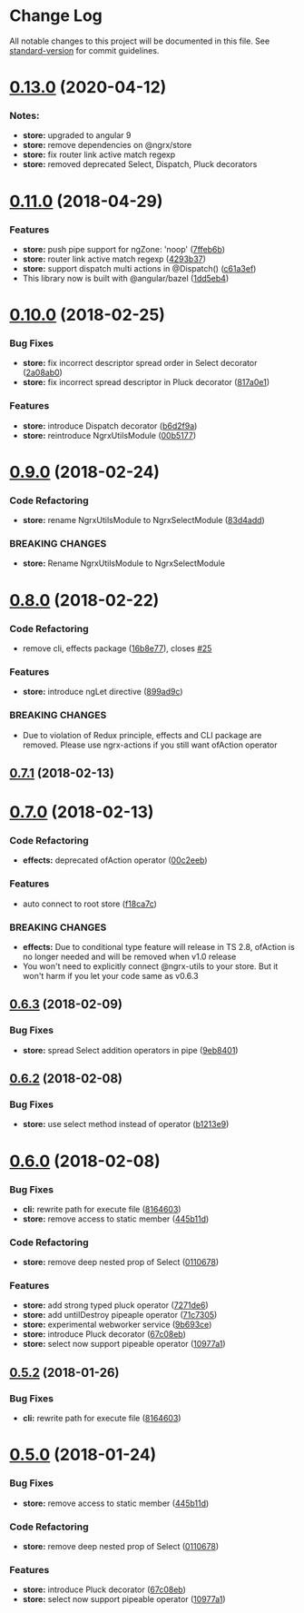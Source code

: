 # Change Log

All notable changes to this project will be documented in this file. See [standard-version](https://github.com/conventional-changelog/standard-version) for commit guidelines.
<a name="0.11.0"></a>

# [0.13.0](https://github.com/ngrx-utils/ngrx-utils/compare/v0.12.1...v0.13.0) (2020-04-12)

### Notes:

- **store:** upgraded to angular 9
- **store:** remove dependencies on @ngrx/store
- **store:** fix router link active match regexp
- **store:** removed deprecated Select, Dispatch, Pluck decorators

<a name="0.11.0"></a>

# [0.11.0](https://github.com/sandangel/ngrx-utils/compare/v0.10.0...v0.11.0) (2018-04-29)

### Features

- **store:** push pipe support for ngZone: 'noop' ([7ffeb6b](https://github.com/sandangel/ngrx-utils/commit/7ffeb6b))
- **store:** router link active match regexp ([4293b37](https://github.com/sandangel/ngrx-utils/commit/4293b37))
- **store:** support dispatch multi actions in @Dispatch() ([c61a3ef](https://github.com/sandangel/ngrx-utils/commit/c61a3ef))
- This library now is built with @angular/bazel ([1dd5eb4](https://github.com/sandangel/ngrx-utils/commit/1dd5eb4))

<a name="0.10.0"></a>

# [0.10.0](https://github.com/sandangel/ngrx-utils/compare/v0.9.0...v0.10.0) (2018-02-25)

### Bug Fixes

- **store:** fix incorrect descriptor spread order in Select decorator ([2a08ab0](https://github.com/sandangel/ngrx-utils/commit/2a08ab0))
- **store:** fix incorrect spread descriptor in Pluck decorator ([817a0e1](https://github.com/sandangel/ngrx-utils/commit/817a0e1))

### Features

- **store:** introduce Dispatch decorator ([b6d2f9a](https://github.com/sandangel/ngrx-utils/commit/b6d2f9a))
- **store:** reintroduce NgrxUtilsModule ([00b5177](https://github.com/sandangel/ngrx-utils/commit/00b5177))

<a name="0.9.0"></a>

# [0.9.0](https://github.com/sandangel/ngrx-utils/compare/v0.8.0...v0.9.0) (2018-02-24)

### Code Refactoring

- **store:** rename NgrxUtilsModule to NgrxSelectModule ([83d4add](https://github.com/sandangel/ngrx-utils/commit/83d4add))

### BREAKING CHANGES

- **store:** Rename NgrxUtilsModule to NgrxSelectModule

<a name="0.8.0"></a>

# [0.8.0](https://github.com/sandangel/ngrx-utils/compare/v0.7.1...v0.8.0) (2018-02-22)

### Code Refactoring

- remove cli, effects package ([16b8e77](https://github.com/sandangel/ngrx-utils/commit/16b8e77)), closes [#25](https://github.com/sandangel/ngrx-utils/issues/25)

### Features

- **store:** introduce ngLet directive ([899ad9c](https://github.com/sandangel/ngrx-utils/commit/899ad9c))

### BREAKING CHANGES

- Due to violation of Redux principle, effects and CLI package are removed. Please
  use ngrx-actions if you still want ofAction operator

<a name="0.7.1"></a>

## [0.7.1](https://github.com/sandangel/ngrx-utils/compare/v0.7.0...v0.7.1) (2018-02-13)

<a name="0.7.0"></a>

# [0.7.0](https://github.com/sandangel/ngrx-utils/compare/v0.6.3...v0.7.0) (2018-02-13)

### Code Refactoring

- **effects:** deprecated ofAction operator ([00c2eeb](https://github.com/sandangel/ngrx-utils/commit/00c2eeb))

### Features

- auto connect to root store ([f18ca7c](https://github.com/sandangel/ngrx-utils/commit/f18ca7c))

### BREAKING CHANGES

- **effects:** Due to conditional type feature will release in TS 2.8, ofAction is no longer
  needed and will be removed when v1.0 release
- You won't need to explicitly connect @ngrx-utils to your store. But it won't harm if you let your code same as v0.6.3

<a name="0.6.3"></a>

## [0.6.3](https://github.com/sandangel/ngrx-utils/compare/v0.6.2...v0.6.3) (2018-02-09)

### Bug Fixes

- **store:** spread Select addition operators in pipe ([9eb8401](https://github.com/sandangel/ngrx-utils/commit/9eb8401))

<a name="0.6.2"></a>

## [0.6.2](https://github.com/sandangel/ngrx-utils/compare/v0.6.1...v0.6.2) (2018-02-08)

### Bug Fixes

- **store:** use select method instead of operator ([b1213e9](https://github.com/sandangel/ngrx-utils/commit/b1213e9))

<a name="0.6.0"></a>

# [0.6.0](https://github.com/sandangel/ngrx-utils/compare/v0.5.2...v0.6.0) (2018-02-08)

### Bug Fixes

- **cli:** rewrite path for execute file ([8164603](https://github.com/sandangel/ngrx-utils/commit/8164603))
- **store:** remove access to static member ([445b11d](https://github.com/sandangel/ngrx-utils/commit/445b11d))

### Code Refactoring

- **store:** remove deep nested prop of Select ([0110678](https://github.com/sandangel/ngrx-utils/commit/0110678))

### Features

- **store:** add strong typed pluck operator ([7271de6](https://github.com/sandangel/ngrx-utils/commit/7271de6))
- **store:** add untilDestroy pipeaple operator ([71c7305](https://github.com/sandangel/ngrx-utils/commit/71c7305))
- **store:** experimental webworker service ([9b693ce](https://github.com/sandangel/ngrx-utils/commit/9b693ce))
- **store:** introduce Pluck decorator ([67c08eb](https://github.com/sandangel/ngrx-utils/commit/67c08eb))
- **store:** select now support pipeable operator ([10977a1](https://github.com/sandangel/ngrx-utils/commit/10977a1))

<a name="0.5.2"></a>

## [0.5.2](https://github.com/sandangel/ngrx-utils/compare/v0.5.1...v0.5.2) (2018-01-26)

### Bug Fixes

- **cli:** rewrite path for execute file ([8164603](https://github.com/sandangel/ngrx-utils/commit/8164603))

<a name="0.5.0"></a>

# [0.5.0](https://github.com/sandangel/ngrx-utils/compare/v0.2.1...v0.5.0) (2018-01-24)

### Bug Fixes

- **store:** remove access to static member ([445b11d](https://github.com/sandangel/ngrx-utils/commit/445b11d))

### Code Refactoring

- **store:** remove deep nested prop of Select ([0110678](https://github.com/sandangel/ngrx-utils/commit/0110678))

### Features

- **store:** introduce Pluck decorator ([67c08eb](https://github.com/sandangel/ngrx-utils/commit/67c08eb))
- **store:** select now support pipeable operator ([10977a1](https://github.com/sandangel/ngrx-utils/commit/10977a1))
